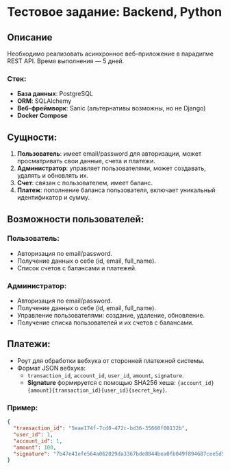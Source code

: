 # Тестовое задание: Backend, Python

## Описание
Необходимо реализовать асинхронное веб-приложение в парадигме REST API. Время выполнения — 5 дней.

### Стек:
- **База данных**: PostgreSQL
- **ORM**: SQLAlchemy
- **Веб-фреймворк**: Sanic (альтернативы возможны, но не Django)
- **Docker Compose**

## Сущности:
1. **Пользователь**: имеет email/password для авторизации, может просматривать свои данные, счета и платежи.
2. **Администратор**: управляет пользователями, может создавать, удалять и обновлять их.
3. **Счет**: связан с пользователем, имеет баланс.
4. **Платеж**: пополнение баланса пользователя, включает уникальный идентификатор и сумму.

## Возможности пользователей:
### Пользователь:
- Авторизация по email/password.
- Получение данных о себе (id, email, full_name).
- Список счетов с балансами и платежей.

### Администратор:
- Авторизация по email/password.
- Получение данных о себе (id, email, full_name).
- Управление пользователями: создание, удаление, обновление.
- Получение списка пользователей и их счетов с балансами.

## Платежи:
- Роут для обработки вебхука от сторонней платежной системы.
- Формат JSON вебхука:
  - `transaction_id`, `account_id`, `user_id`, `amount`, `signature`.
  - **Signature** формируется с помощью SHA256 хеша: `{account_id}{amount}{transaction_id}{user_id}{secret_key}`.

### Пример:
```json
{
  "transaction_id": "5eae174f-7cd0-472c-bd36-35660f00132b",
  "user_id": 1,
  "account_id": 1,
  "amount": 100,
  "signature": "7b47e41efe564a062029da3367bde8844bea0fb049f894687cee5d57f2858bc8"
}
